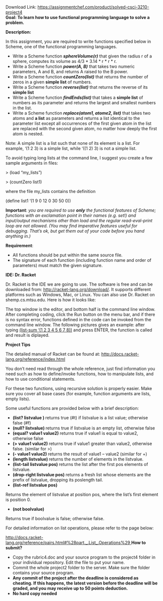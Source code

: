 Download Link: https://assignmentchef.com/product/solved-csci-3210-project4
<br>
<strong>Goal: To learn how to use functional programming language to solve a problem.</strong>

<strong>Description:</strong>

In this assignment, you are required to write functions specified below in Scheme, one of the functional programming languages.

<ul>

 <li>Write a Scheme function <strong><em>sphereVolume(r)</em></strong> that given the radius r of a sphere, computes its volume as 4/3 * 3.14 * r * r * r.</li>

 <li>Write a Scheme function <strong><em>power(A, B)</em></strong> that takes two numeric parameters, A and B, and returns A raised to the B power.</li>

 <li>Write a Scheme function <strong><em>countZero(list)</em></strong> that returns the number of zeros in a given <strong>simple list</strong> of numbers.</li>

 <li>Write a Scheme function <strong><em>reverse(list)</em></strong> that returns the reverse of its <strong>simple list </strong></li>

 <li>Write a Scheme function <strong><em>findEnds(list) </em></strong>that takes a <strong>simple list</strong> of numbers as its parameter and returns the largest and smallest numbers in the list.</li>

 <li>Write a Scheme function <strong><em>replace(atom1, atome2, list)</em></strong> that takes two atoms and <strong>a list</strong> as parameters and returns a list identical to the parameter list except all occurrences of the first given atom in the list are replaced with the second given atom, no matter how deeply the first atom is nested.</li>

</ul>

Note: A simple list is a list such that none of its element is a list. For example, ‘(1 2 3) is a simple list, while ‘((1 2) 3) is not a simple list.

To avoid typing long lists at the command line, I suggest you create a few sample arguments in files:

&gt; (load “my_lists”)

&gt; (countZero list1)

where the file my_lists contains the definition

(define list1 ‘(1 9 0 12 0 30 50 0))

<strong>Important</strong>: <em>you are required to use <strong>only</strong> the functional features of Scheme; functions with an exclamation point in their names (e.g. </em><em>set!) and input/output mechanisms other than </em><em>load and the regular read-eval-print loop are not allowed. (You may find imperative features useful for debugging. That’s ok, but get them out of your code before you hand anything in.)</em>

<strong>Requirement</strong>:

<ul>

 <li>All functions should be put within the same source file.</li>

 <li>The signature of each function (including function name and order of parameters) must match the given signature.</li>

</ul>

<strong>IDE: Dr. Racket</strong>

Dr. Racket is the IDE we are going to use. The software is free and can be downloaded from: <u>http://racket-lang.org/download/</u>. It supports different platforms such as Windows, Mac, or Linux. You can also use Dr. Racket on shemp.cs.mtsu.edu. Here is how it looks like:

The top window is the editor, and bottom half is the command line window. After completing coding, click the Run button on the menu bar, and if there is no syntax error, functions defined in the code can be invoked from the command line window. The following pictures gives an example: after typing <u>(list-sum ‘(1 2 3 4 5 6 7 8))</u> and press ENTER, the function is called and result is diplayed.

<strong>Project Tips</strong>

The detailed manual of Racket can be found at: <u>http://docs.racket-lang.org/reference/index.html</u>

You don’t need read through the whole reference, just find information you need such as how to define/invoke functions, how to manipulate lists, and how to use conditional statements.

For these two functions, using recursive solution is properly easier. Make sure you cover all base cases (for example, function arguments are lists, empty lists).

Some useful functions are provided below with a brief description:

<ul>

 <li><strong>(list? listvalue ) </strong>returns true (#t) if listvalue is a list value; otherwise false (#f)</li>

 <li><strong>(null? listvalue) </strong>returns true if listvalue is an empty list, otherwise false</li>

 <li><strong>(equal? value1 value2) </strong>returns true if value1 is equal to value2, otherwise false</li>

 <li><strong>(&gt; value1 value2) </strong>returns true if value1 greater than value2, otherwise false. (similar for &gt;)</li>

 <li><strong>(- value1 value2) </strong>returns the result of value1 – value2 (similar for +)</li>

 <li><strong>(length listvalue) </strong>returns the number of elements in the listvalue.</li>

 <li><strong>(list-tail listvalue pos) </strong>returns the list after the first pos elements of listvalue.</li>

 <li><strong>(drop-right listvalue pos) </strong>returns a fresh list whose elements are the prefix of listvalue, dropping its poslength tail.</li>

 <li><strong>(list-ref listvalue pos) </strong></li>

</ul>

Returns the element of listvalue at position pos, where the list’s first element is position 0.

<ul>

 <li><strong>(not boolvalue) </strong></li>

</ul>

Returns true if boolvalue is false; otherwise false.

For detailed information on list operations, please refer to the page below:

<u>http://docs.racket-lang.org/reference/pairs.html#%28part._.List_.Operations%29 </u><strong>How to submit?</strong>

<ul>

 <li>Copy the rubric4.doc and your source program to the project4 folder in your individual repository. Edit the file to put your name.</li>

 <li>Commit the whole project2 folder to the server. Make sure the folder contains your source program.</li>

 <li><strong>Any commit of the project after the deadline is considered as cheating. If this happens, the latest version before the deadline will be graded, and you may receive up to 50 points deduction.</strong></li>

 <li><strong>No hard copy needed</strong></li>

</ul>